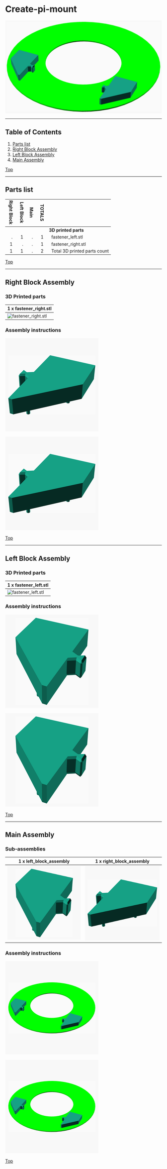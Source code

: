 <a name="TOP"></a>
# Create-pi-mount
![Main Assembly](assemblies/main_assembled.png)

<span></span>

---
## Table of Contents
1. [Parts list](#Parts_list)
1. [Right Block Assembly](#right_block_assembly)
1. [Left Block Assembly](#left_block_assembly)
1. [Main Assembly](#main_assembly)

<span></span>
[Top](#TOP)

---
<a name="Parts_list"></a>
## Parts list
| <span style="writing-mode: vertical-rl; text-orientation: mixed;">Right&nbsp;Block</span> | <span style="writing-mode: vertical-rl; text-orientation: mixed;">Left&nbsp;Block</span> | <span style="writing-mode: vertical-rl; text-orientation: mixed;">Main</span> | <span style="writing-mode: vertical-rl; text-orientation: mixed;">TOTALS</span> |  |
|---:|---:|---:|---:|:---|
|  |  |  | | **3D printed parts** |
| &nbsp;&nbsp;.&nbsp; | &nbsp;&nbsp;1&nbsp; | &nbsp;&nbsp;.&nbsp; |  &nbsp;&nbsp;1&nbsp; | &nbsp;&nbsp;fastener_left.stl |
| &nbsp;&nbsp;1&nbsp; | &nbsp;&nbsp;.&nbsp; | &nbsp;&nbsp;.&nbsp; |  &nbsp;&nbsp;1&nbsp; | &nbsp;&nbsp;fastener_right.stl |
| &nbsp;&nbsp;1&nbsp; | &nbsp;&nbsp;1&nbsp; | &nbsp;&nbsp;.&nbsp; | &nbsp;&nbsp;2&nbsp; | &nbsp;&nbsp;Total 3D printed parts count |

<span></span>
[Top](#TOP)

---
<a name="right_block_assembly"></a>
## Right Block Assembly
### 3D Printed parts

| 1 x fastener_right.stl |
|---|
| ![fastener_right.stl](stls/fastener_right.png) 



### Assembly instructions
![right_block_assembly](assemblies/right_block_assembly_tn.png)

![right_block_assembled](assemblies/right_block_assembled_tn.png)

<span></span>
[Top](#TOP)

---
<a name="left_block_assembly"></a>
## Left Block Assembly
### 3D Printed parts

| 1 x fastener_left.stl |
|---|
| ![fastener_left.stl](stls/fastener_left.png) 



### Assembly instructions
![left_block_assembly](assemblies/left_block_assembly_tn.png)

![left_block_assembled](assemblies/left_block_assembled_tn.png)

<span></span>
[Top](#TOP)

---
<a name="main_assembly"></a>
## Main Assembly
### Sub-assemblies

| 1 x left_block_assembly | 1 x right_block_assembly |
|---|---|
| ![left_block_assembled](assemblies/left_block_assembled_tn.png) | ![right_block_assembled](assemblies/right_block_assembled_tn.png) 



### Assembly instructions
![main_assembly](assemblies/main_assembly_tn.png)

![main_assembled](assemblies/main_assembled_tn.png)

<span></span>
[Top](#TOP)
